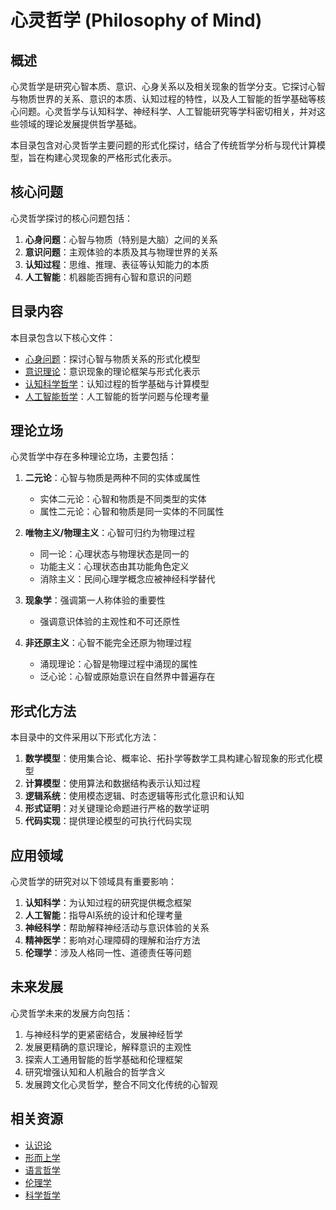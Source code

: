 # 心灵哲学 (Philosophy of Mind)

## 概述

心灵哲学是研究心智本质、意识、心身关系以及相关现象的哲学分支。它探讨心智与物质世界的关系、意识的本质、认知过程的特性，以及人工智能的哲学基础等核心问题。心灵哲学与认知科学、神经科学、人工智能研究等学科密切相关，并对这些领域的理论发展提供哲学基础。

本目录包含对心灵哲学主要问题的形式化探讨，结合了传统哲学分析与现代计算模型，旨在构建心灵现象的严格形式化表示。

## 核心问题

心灵哲学探讨的核心问题包括：

1. **心身问题**：心智与物质（特别是大脑）之间的关系
2. **意识问题**：主观体验的本质及其与物理世界的关系
3. **认知过程**：思维、推理、表征等认知能力的本质
4. **人工智能**：机器能否拥有心智和意识的问题

## 目录内容

本目录包含以下核心文件：

- [心身问题](./01_Mind_Body_Problem.md)：探讨心智与物质关系的形式化模型
- [意识理论](./02_Consciousness_Theory.md)：意识现象的理论框架与形式化表示
- [认知科学哲学](./03_Philosophy_of_Cognitive_Science.md)：认知过程的哲学基础与计算模型
- [人工智能哲学](./04_Philosophy_of_AI.md)：人工智能的哲学问题与伦理考量

## 理论立场

心灵哲学中存在多种理论立场，主要包括：

1. **二元论**：心智与物质是两种不同的实体或属性
   - 实体二元论：心智和物质是不同类型的实体
   - 属性二元论：心智和物质是同一实体的不同属性

2. **唯物主义/物理主义**：心智可归约为物理过程
   - 同一论：心理状态与物理状态是同一的
   - 功能主义：心理状态由其功能角色定义
   - 消除主义：民间心理学概念应被神经科学替代

3. **现象学**：强调第一人称体验的重要性
   - 强调意识体验的主观性和不可还原性

4. **非还原主义**：心智不能完全还原为物理过程
   - 涌现理论：心智是物理过程中涌现的属性
   - 泛心论：心智或原始意识在自然界中普遍存在

## 形式化方法

本目录中的文件采用以下形式化方法：

1. **数学模型**：使用集合论、概率论、拓扑学等数学工具构建心智现象的形式化模型
2. **计算模型**：使用算法和数据结构表示认知过程
3. **逻辑系统**：使用模态逻辑、时态逻辑等形式化意识和认知
4. **形式证明**：对关键理论命题进行严格的数学证明
5. **代码实现**：提供理论模型的可执行代码实现

## 应用领域

心灵哲学的研究对以下领域具有重要影响：

1. **认知科学**：为认知过程的研究提供概念框架
2. **人工智能**：指导AI系统的设计和伦理考量
3. **神经科学**：帮助解释神经活动与意识体验的关系
4. **精神医学**：影响对心理障碍的理解和治疗方法
5. **伦理学**：涉及人格同一性、道德责任等问题

## 未来发展

心灵哲学未来的发展方向包括：

1. 与神经科学的更紧密结合，发展神经哲学
2. 发展更精确的意识理论，解释意识的主观性
3. 探索人工通用智能的哲学基础和伦理框架
4. 研究增强认知和人机融合的哲学含义
5. 发展跨文化心灵哲学，整合不同文化传统的心智观

## 相关资源

- [认识论](../02_Epistemology/README.md)
- [形而上学](../03_Metaphysics/README.md)
- [语言哲学](../07_Philosophy_of_Language/README.md)
- [伦理学](../08_Ethics/README.md)
- [科学哲学](../09_Philosophy_of_Science/README.md)
